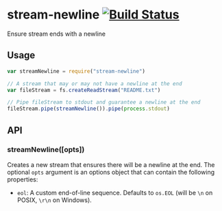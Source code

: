 # stream-newline [![Build Status](https://travis-ci.org/desertnet/stream-newline.svg?branch=master)](https://travis-ci.org/desertnet/stream-newline)

Ensure stream ends with a newline

## Usage

```javascript
var streamNewline = require("stream-newline")

// A stream that may or may not have a newline at the end
var fileStream = fs.createReadStream("README.txt")

// Pipe fileStream to stdout and guarantee a newline at the end
fileStream.pipe(streamNewline()).pipe(process.stdout)
```

## API

### streamNewline([opts])

Creates a new stream that ensures there will be a newline at the end. The optional `opts` argument is an options object that can contain the following properties:

  * `eol`: A custom end-of-line sequence. Defaults to `os.EOL` (will be `\n` on POSIX, `\r\n` on Windows).
